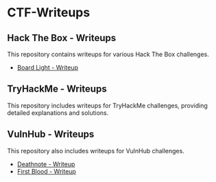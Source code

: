 # CTF-Writeups

## Hack The Box - Writeups
This repository contains writeups for various Hack The Box challenges.

- [Board Light - Writeup](HacktheBox\BoardLight\BoardLight.md)

## TryHackMe - Writeups
This repository includes writeups for TryHackMe challenges, providing detailed explanations and solutions.

## VulnHub - Writeups
This repository also includes writeups for VulnHub challenges.

- [Deathnote - Writeup](VulnHub\Deathnote\Deathnote.md)
- [First Blood - Writeup](VulnHub\FirstBlood\FirstBlood.md)